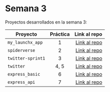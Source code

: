 # Semana 3 

Proyectos desarrollados en la semana 3:

| Proyecto | Práctica | Link al repo |
| ------------- |:-------------:| -----:|
|`my_launchx_app`|1|[Link al repo](https://github.com/JonathanJRodriguez/my_launchx_app)|
|`spiderverse`|2|[Link al repo](https://github.com/JonathanJRodriguez/spiderverse)|
|`twitter-sprint1`|3|[Link al repo](https://github.com/JonathanJRodriguez/twitter-sprint1)|
|`twitter`|4, 5|[Link al repo](https://github.com/JonathanJRodriguez/twitter)|
|`express_basic`|6|[Link al repo](https://github.com/JonathanJRodriguez/express_basic)|
|`express_api`|7|[Link al repo](https://github.com/JonathanJRodriguez/express_api)|